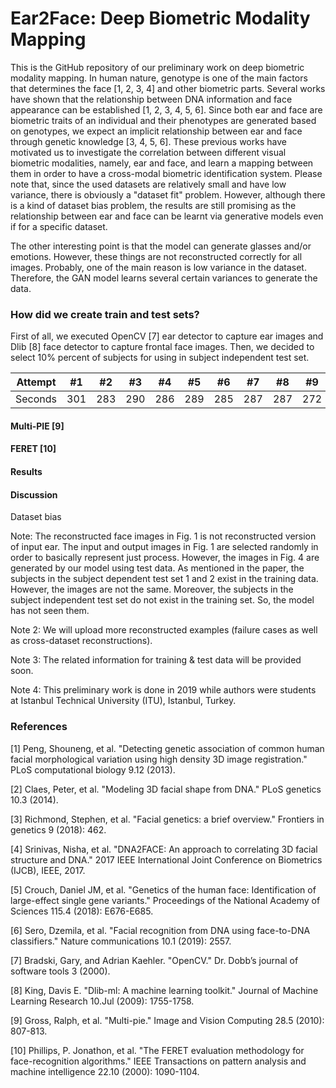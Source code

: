 # Ear2Face: Deep Biometric Modality Mapping

This is the GitHub repository of our preliminary work on deep biometric modality mapping. In human nature, genotype is one of the main factors that determines the face [1, 2, 3, 4] and other biometric parts. Several works have shown that the relationship between DNA information and face appearance can be established [1, 2, 3, 4, 5, 6]. Since both ear and face are biometric traits of an individual and their phenotypes are generated based on genotypes, we expect an implicit relationship between ear and face through genetic knowledge [3, 4, 5, 6]. These previous works have motivated us to investigate the correlation between different visual biometric modalities, namely, ear and face, and learn a mapping between them in order to have a cross-modal biometric identification system. Please note that, since the used datasets are relatively small and have low variance, there is obviously a "dataset fit" problem. However, although there is a kind of dataset bias problem, the results are still promising as the relationship between ear and face can be learnt via generative models even if for a specific dataset.

The other interesting point is that the model can generate glasses and/or emotions. However, these things are not reconstructed correctly for all images. Probably, one of the main reason is low variance in the dataset. Therefore, the GAN model learns several certain variances to generate the data.

### How did we create train and test sets?

First of all, we executed OpenCV [7] ear detector to capture ear images and Dlib [8] face detector to capture frontal face images. Then, we decided to select 10% percent of subjects for using in subject independent test set. 

Attempt | #1 | #2 | #3 | #4 | #5 | #6 | #7 | #8 | #9 | #10 | #11
--- | --- | --- | --- |--- |--- |--- |--- |--- |--- |--- |---
Seconds | 301 | 283 | 290 | 286 | 289 | 285 | 287 | 287 | 272 | 276 | 269

#### Multi-PIE [9]

#### FERET [10]

#### Results

#### Discussion

Dataset bias

Note: The reconstructed face images in Fig. 1 is not reconstructed version of input ear. The input and output images in Fig. 1 are selected randomly in order to basically represent just process. However, the images in Fig. 4 are generated by our model using test data. As mentioned in the paper, the subjects in the subject dependent test set 1 and 2 exist in the training data. However, the images are not the same. Moreover, the subjects in the subject independent test set do not exist in the training set. So, the model has not seen them.

Note 2: We will upload more reconstructed examples (failure cases as well as cross-dataset reconstructions).

Note 3: The related information for training & test data will be provided soon.

Note 4: This preliminary work is done in 2019 while authors were students at Istanbul Technical University (ITU), Istanbul, Turkey.

### References

[1] Peng, Shouneng, et al. "Detecting genetic association of common human facial morphological variation using high density 3D image registration." PLoS computational biology 9.12 (2013).

[2] Claes, Peter, et al. "Modeling 3D facial shape from DNA." PLoS genetics 10.3 (2014).

[3] Richmond, Stephen, et al. "Facial genetics: a brief overview." Frontiers in genetics 9 (2018): 462.

[4] Srinivas, Nisha, et al. "DNA2FACE: An approach to correlating 3D facial structure and DNA." 2017 IEEE International Joint Conference on Biometrics (IJCB), IEEE, 2017.

[5] Crouch, Daniel JM, et al. "Genetics of the human face: Identification of large-effect single gene variants." Proceedings of the National Academy of Sciences 115.4 (2018): E676-E685.

[6] Sero, Dzemila, et al. "Facial recognition from DNA using face-to-DNA classifiers." Nature communications 10.1 (2019): 2557.

[7] Bradski, Gary, and Adrian Kaehler. "OpenCV." Dr. Dobb’s journal of software tools 3 (2000).

[8] King, Davis E. "Dlib-ml: A machine learning toolkit." Journal of Machine Learning Research 10.Jul (2009): 1755-1758.

[9] Gross, Ralph, et al. "Multi-pie." Image and Vision Computing 28.5 (2010): 807-813.

[10] Phillips, P. Jonathon, et al. "The FERET evaluation methodology for face-recognition algorithms." IEEE Transactions on pattern analysis and machine intelligence 22.10 (2000): 1090-1104.
